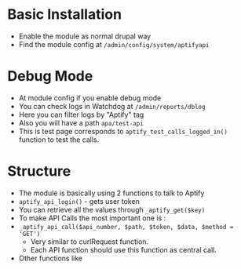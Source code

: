 # Basic Installation
- Enable the module as normal drupal way
- Find the module config at `/admin/config/system/aptifyapi`

# Debug Mode
- At module config if you enable debug mode
- You can check logs in Watchdog at  `/admin/reports/dblog`
- Here you can filter logs by "Aptify" tag
- Also you will have a path `apa/test-api`
- This is test page corresponds to `aptify_test_calls_logged_in()` function to test the calls.

# Structure
- The module is basically using 2 functions to talk to Aptify
- `aptify_api_login()` - gets user token 
- You can retrieve all the values through `_aptify_get($key)`
- To make API Calls the most important one is :
- `_aptify_api_call($api_number, $path, $token, $data, $method = 'GET')`
   * Very similar to curlRequest function.
   * Each API function should use this function as central call.
- Other functions like 